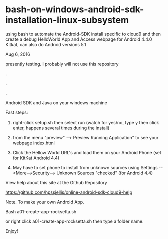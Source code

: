 # bash-on-windows-android-sdk-installation-linux-subsystem
using bash to automate the Android-SDK install specific to cloud9 and then create a debug HelloWorld App and Access webpage for Android 4.4.0 Kitkat, can also do Android versions 5.1




Aug 6, 2016

presently testing. I probably will not use this repository


.


.



.




Android SDK and Java on your windows machine


Fast steps:

1. right-click setup.sh then select run (watch for yes/no, type y then click enter, happens several times during the install) 

1. from the menu "preview" --> Preview Running Application" to see your webpage index.html

1. Click the Hellow World URL's and load them on your Android Phone (set for KitKat Android 4.4)

1. May have to set phone to install from unknown sources using
Settings -->More-->Security--> Unknown Sources "checked"  (for Android 4.4)


View help about this site at the Github Repository 

https://github.com/hpssjellis/online-android-sdk-cloud9-help




Note. To make your own Android App. 

Bash a01-create-app-rocksetta.sh 

or right click a01-create-app-rocksetta.sh then type a folder name.

Enjoy!


